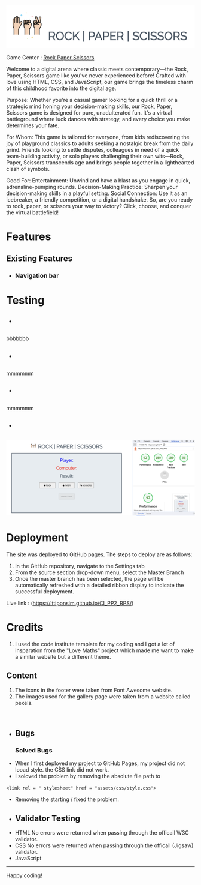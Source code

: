 ![Rock Paper Scissors logo](assets/images/readme_logo.png)

 Game Center : [ Rock Paper Scissors ](https://ittiponsim.github.io/CI_PP2_RPS/)

Welcome to a digital arena where classic meets contemporary—the Rock, Paper, Scissors game like you've never experienced before! Crafted with love using HTML, CSS, and JavaScript, our game brings the timeless charm of this childhood favorite into the digital age.

Purpose:
Whether you're a casual gamer looking for a quick thrill or a strategic mind honing your decision-making skills, our Rock, Paper, Scissors game is designed for pure, unadulterated fun. It's a virtual battleground where luck dances with strategy, and every choice you make determines your fate.

For Whom:
This game is tailored for everyone, from kids rediscovering the joy of playground classics to adults seeking a nostalgic break from the daily grind. Friends looking to settle disputes, colleagues in need of a quick team-building activity, or solo players challenging their own wits—Rock, Paper, Scissors transcends age and brings people together in a lighthearted clash of symbols.

Good For:
Entertainment: Unwind and have a blast as you engage in quick, adrenaline-pumping rounds.
Decision-Making Practice: Sharpen your decision-making skills in a playful setting.
Social Connection: Use it as an icebreaker, a friendly competition, or a digital handshake.
So, are you ready to rock, paper, or scissors your way to victory? Click, choose, and conquer the virtual battlefield!

# Features

## Existing Features
* ### Navigation bar

# Testing
* ##
bbbbbbb

* ## 
mmmmmm
* ## 
mmmmmm

* ## 
 ![ Lighthouse ](assets/images/lighthouse.png)

 # Deployment
The site was deployed to GitHub pages. The steps to deploy are as follows:
1. In the GitHub repository, navigate to the Settings tab
2. From the source section drop-down menu, select the Master Branch
3. Once the master branch has been selected, the page will be automatically refreshed with a detailed ribbon display to indicate the successful deployment.

Live link : (https://ittiponsim.github.io/CI_PP2_RPS/)

# Credits
1. I used the code institute template for my coding and I got a lot of insparation from the "Love Maths" project which made me want to make a similar website but a different theme.

## Content
1. The icons in the footer were taken from Font Awesome website.
2. The images used for the gallery page were taken from a website called pexels.

![]()

* ## Bugs
  ### Solved Bugs
 * When I first deployed my project to GitHub Pages, my project did not looad style. the CSS link did not work.
 * I soloved the problem by removing the absolute file path to 

  `<link rel = " stylesheet" href = "assets/css/style.css">`

 * Removing the starting / fixed the problem.
* ## Validator Testing
* HTML
  No errors were returned when passing through the officail W3C validator.
* CSS
No errors were returned when passing through the officail (Jigsaw) validator.
* JavaScript




---

Happy coding!
